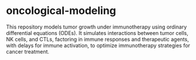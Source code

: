 # oncological-modeling
This repository models tumor growth under immunotherapy using ordinary differential equations (ODEs). It simulates interactions between tumor cells, NK cells, and CTLs, factoring in immune responses and therapeutic agents, with delays for immune activation, to optimize immunotherapy strategies for cancer treatment.
